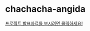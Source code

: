 # chachacha-angida

[프로젝트 발표자료를 보시려면 클릭하세요!](https://github.com/YukJiSoo/chachacha-angida/blob/master/UNITINCT%E1%84%90%E1%85%B5%E1%86%B7%20ANGIDA%20%E1%84%8E%E1%85%AC%E1%84%8C%E1%85%A9%E1%86%BC%20PPT_20181128.pdf)

